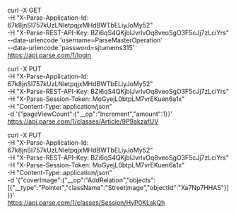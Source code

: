 curl -X GET \
  -H "X-Parse-Application-Id: 67k8jnSI757kUzLNletpqjxMHdBWTbELiyJoMy52" \
  -H "X-Parse-REST-API-Key: BZi6qS4QKjblJvrlvOq8veoSgO3F5cJj7zLciYrs" \
  --data-urlencode 'username=ParseMasterOperation' \
  --data-urlencode 'password=sjtumems315' \
  https://api.parse.com/1/login


curl -X PUT \
  -H "X-Parse-Application-Id: 67k8jnSI757kUzLNletpqjxMHdBWTbELiyJoMy52" \
  -H "X-Parse-REST-API-Key: BZi6qS4QKjblJvrlvOq8veoSgO3F5cJj7zLciYrs" \
  -H "X-Parse-Session-Token: MoGyejL0btpLM7vrEKuen6a1x" \
  -H "Content-Type: application/json" \
  -d '{"pageViewCount":{"__op":"Increment","amount":1}}' \
  https://api.parse.com/1/classes/Article/9P9akzafUV


curl -X PUT \
  -H "X-Parse-Application-Id: 67k8jnSI757kUzLNletpqjxMHdBWTbELiyJoMy52" \
  -H "X-Parse-REST-API-Key: BZi6qS4QKjblJvrlvOq8veoSgO3F5cJj7zLciYrs" \
  -H "X-Parse-Session-Token: MoGyejL0btpLM7vrEKuen6a1x" \
  -H "Content-Type: application/json" \
-d '{"coverImage":{"__op":"AddRelation","objects":[{"__type":"Pointer","className":"StreetImage","objectId":"Xa7Np7HHAS"}]}}' \
https://api.parse.com/1/classes/Session/HyP0KLskQh